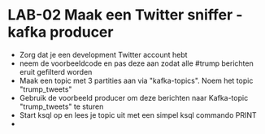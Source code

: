 # LAB-02 Maak een Twitter sniffer - kafka producer

-   Zorg dat je een development Twitter account hebt
-   neem de voorbeeldcode en pas deze aan zodat alle #trump berichten eruit gefilterd worden
-   Maak een topic met 3 partities aan via "kafka-topics". Noem het topic "trump_tweets"
-   Gebruik de voorbeeld producer om deze berichten naar Kafka-topic "trump_tweets" te sturen
-   Start ksql op en lees je topic uit met een simpel ksql commando PRINT
-   



